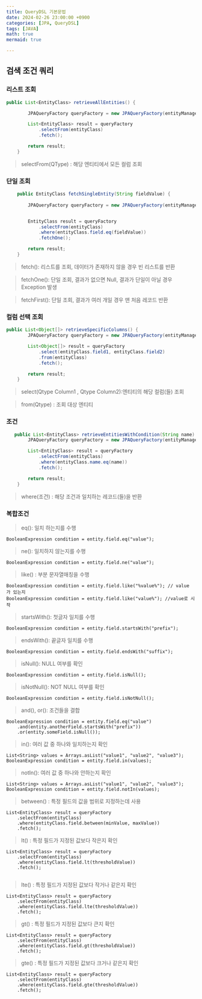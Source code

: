 ```yaml
---
title: QueryDSL 기본문법
date: 2024-02-26 23:00:00 +0900
categories: [JPA, QueryDSL]
tags: [JAVA]
math: true
mermaid: true

---
```


##  **검색 조건 쿼리**

### **리스트 조회**

```java
public List<EntityClass> retrieveAllEntities() {

        JPAQueryFactory queryFactory = new JPAQueryFactory(entityManager);

        List<EntityClass> result = queryFactory
            .selectFrom(entityClass)
            .fetch();

        return result;
    } 
```
> selectFrom(QType) : 해당 엔티티에서 모든 컬럼 조회


### **단일 조회**

```java
    public EntityClass fetchSingleEntity(String fieldValue) {
        
        JPAQueryFactory queryFactory = new JPAQueryFactory(entityManager);


        EntityClass result = queryFactory
            .selectFrom(entityClass)
            .where(entityClass.field.eq(fieldValue))
            .fetchOne();

        return result;
    }
```

> fetch(): 리스트를 조회, 데이터가 존재하지 않을 경우 빈 리스트를 반환

> fetchOne(): 단일 조회, 결과가 없으면 Null, 결과가 단일이 아닐 경우 Exception 발생

> fetchFirst(): 단일 조회, 결과가 여러 개일 경우 맨 처음 레코드 반환


### **컬럼 선택 조회**


```java
public List<Object[]> retrieveSpecificColumns() {
        JPAQueryFactory queryFactory = new JPAQueryFactory(entityManager);

        List<Object[]> result = queryFactory
            .select(entityClass.field1, entityClass.field2)
            .from(entityClass)
            .fetch();

        return result;
    }
```
> select(Qtype Column1 , Qtype Column2):엔티티의 해당 컬럼(들) 조회

> from(Qtype) : 조회 대상 엔티티



### **조건**
```java
   public List<EntityClass> retrieveEntitiesWithCondition(String name) {
        JPAQueryFactory queryFactory = new JPAQueryFactory(entityManager);

        List<EntityClass> result = queryFactory
            .selectFrom(entityClass)
            .where(entityClass.name.eq(name))  
            .fetch();

        return result;
    }
```

> where(조건) : 해당 조건과 일치하는 레코드(들)을 반환

### **복합조건**

> eq(): 일치 하는지를 수행

```
BooleanExpression condition = entity.field.eq("value");
```

> ne(): 일치하지 않는지를 수행

```
BooleanExpression condition = entity.field.ne("value");

```

> like() : 부분 문자열매칭을 수행

```
BooleanExpression condition = entity.field.like("%value%"); // value 가 있는지
BooleanExpression condition = entity.field.like("value%"); //value로 시작
```

> startsWith(): 첫글자 일치를 수행

```
BooleanExpression condition = entity.field.startsWith("prefix");

```

> endsWith(): 끝글자 일치를 수행

```
BooleanExpression condition = entity.field.endsWith("suffix");

```

> isNull(): NULL 여부를 확인

```
BooleanExpression condition = entity.field.isNull();

```

> isNotNull(): NOT NULL 여부를 확인

```
BooleanExpression condition = entity.field.isNotNull();

```

> and(), or(): 조건들을 결합

```
BooleanExpression condition = entity.field.eq("value")
    .and(entity.anotherField.startsWith("prefix"))
    .or(entity.someField.isNull());

```

> in(): 여러 값 중 하나와 일치하는지 확인

```
List<String> values = Arrays.asList("value1", "value2", "value3");
BooleanExpression condition = entity.field.in(values);
```

> notIn(): 여러 값 중 하나와 안하는지 확인

```
List<String> values = Arrays.asList("value1", "value2", "value3");
BooleanExpression condition = entity.field.notIn(values);
```

> between() : 특정 필드의 값을 범위로 지정하는데 사용

```
List<EntityClass> result = queryFactory
    .selectFrom(entityClass)
    .where(entityClass.field.between(minValue, maxValue))
    .fetch();

```
> lt() :  특정 필드가 지정된 값보다 작은지 확인

```
List<EntityClass> result = queryFactory
    .selectFrom(entityClass)
    .where(entityClass.field.lt(thresholdValue))
    .fetch();


```

> lte() :  특정 필드가 지정된 값보다 작거나 같은지 확인

```
List<EntityClass> result = queryFactory
    .selectFrom(entityClass)
    .where(entityClass.field.lte(thresholdValue))
    .fetch();

```

> gt() : 특정 필드가 지정된 값보다 큰지 확인

```
List<EntityClass> result = queryFactory
    .selectFrom(entityClass)
    .where(entityClass.field.gt(thresholdValue))
    .fetch();
```

> gte() : 특정 필드가 지정된 값보다 크거나 같은지 확인

```
List<EntityClass> result = queryFactory
    .selectFrom(entityClass)
    .where(entityClass.field.gte(thresholdValue))
    .fetch();

```

